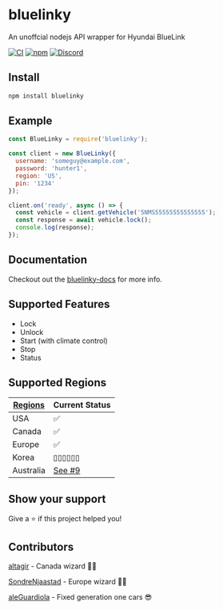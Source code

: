 # bluelinky

An unoffcial nodejs API wrapper for Hyundai BlueLink

[![CI](https://img.shields.io/circleci/build/github/Hacksore/bluelinky.svg)](https://circleci.com/gh/Hacksore/bluelinky/tree/master)
[![npm](https://img.shields.io/npm/v/bluelinky.svg)](https://www.npmjs.com/package/bluelinky)
[![Discord](https://img.shields.io/discord/652755205041029120)](https://discord.gg/HwnG8sY)

## Install
```sh
npm install bluelinky
```

## Example
```javascript
const BlueLinky = require('bluelinky');

const client = new BlueLinky({
  username: 'someguy@example.com',
  password: 'hunter1',
  region: 'US',
  pin: '1234'
});

client.on('ready', async () => {
  const vehicle = client.getVehicle('5NMS55555555555555');
  const response = await vehicle.lock();
  console.log(response);
});

```

## Documentation
Checkout out the [bluelinky-docs](https://hacksore.github.io/bluelinky-docs/) for more info.

## Supported Features
- Lock
- Unlock
- Start (with climate control)
- Stop
- Status

## Supported Regions
| [Regions](https://github.com/Hacksore/bluelinky/wiki/Regions) | Current Status |
|-----------|--------------|
| USA       | ✅      |
| Canada    | ✅      |
| Europe    | ✅      |
| Korea     | ▯▯▯▯▯▯  |
| Australia | [See #9](https://github.com/Hacksore/bluelinky/issues/9)  |

## Show your support

Give a ⭐️ if this project helped you!

## Contributors

[altagir](https://github.com/altagir) - Canada wizard 🧙‍♂️

[SondreNjaastad](https://github.com/SondreNjaastad) - Europe wizard 🧙‍♂️

[aleGuardiola](https://github.com/aleGuardiola) - Fixed generation one cars 😎

